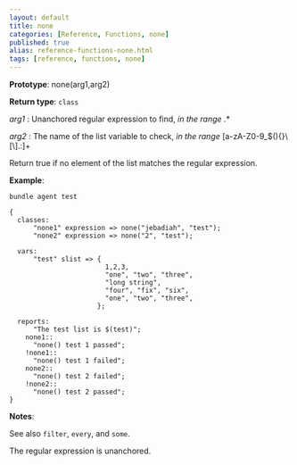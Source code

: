 ```yaml
---
layout: default
title: none
categories: [Reference, Functions, none]
published: true
alias: reference-functions-none.html
tags: [reference, functions, none]
---
```


**Prototype**: none(arg1,arg2) 

**Return type**: `class`

  
 *arg1* : Unanchored regular expression to find, *in the range* .\*
  
 *arg2* : The name of the list variable to check, *in the range*
[a-zA-Z0-9\_\$(){}\\[\\].:]+   

Return true if no element of the list matches the regular expression.

**Example**:

```cf3
bundle agent test

{
  classes:
      "none1" expression => none("jebadiah", "test");
      "none2" expression => none("2", "test");

  vars:
      "test" slist => {
                        1,2,3,
                        "one", "two", "three",
                        "long string",
                        "four", "fix", "six",
                        "one", "two", "three",
                      };

  reports:
      "The test list is $(test)";
    none1::
      "none() test 1 passed";
    !none1::
      "none() test 1 failed";
    none2::
      "none() test 2 failed";
    !none2::
      "none() test 2 passed";
}
```

**Notes**:  
   
See also `filter`, `every`, and `some`.

The regular expression is unanchored.
